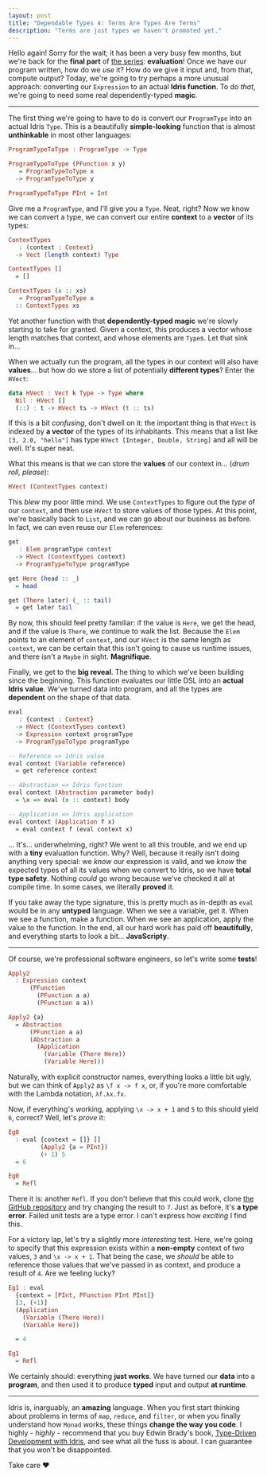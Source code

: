 ```yaml
---
layout: post
title: "Dependable Types 4: Terms Are Types Are Terms"
description: "Terms are just types we haven't promoted yet."
---
```


Hello again! Sorry for the wait; it has been a very busy few months, but we're
back for the **final part** of [the series](/dependable-types): **evaluation**!
Once we have our program written, how do we _use_ it? How do we give it input
and, from that, compute output? Today, we're going to try perhaps a more
unusual approach: converting our `Expression` to an actual **Idris function**.
To do _that_, we're going to need some real dependently-typed **magic**.

---

The first thing we're going to have to do is convert our `ProgramType` into an
actual Idris `Type`. This is a beautifully **simple-looking** function that is
almost **unthinkable** in most other languages:

```haskell
ProgramTypeToType : ProgramType -> Type

ProgramTypeToType (PFunction x y)
   = ProgramTypeToType x
  -> ProgramTypeToType y

ProgramTypeToType PInt = Int
```

Give me a `ProgramType`, and I'll give you a `Type`. Neat, right? Now we know
we can convert a type, we can convert our entire **context** to a **vector** of
its types:

```haskell
ContextTypes
   : (context : Context)
  -> Vect (length context) Type

ContextTypes []
  = []

ContextTypes (x :: xs)
   = ProgramTypeToType x
  :: ContextTypes xs
```

Yet another function with that **dependently-typed magic** we're slowly
starting to take for granted. Given a context, this produces a vector whose
length matches that context, and whose elements are `Type`s. Let that sink in...

When we actually run the program, all the types in our context will also have
**values**... but how do we store a list of potentially **different types**?
Enter the `HVect`:

```haskell
data HVect : Vect k Type -> Type where
  Nil : HVect []
  (::) : t -> HVect ts -> HVect (t :: ts)
```

If this is a bit _confusing_, don't dwell on it: the important thing is that
`HVect` is indexed by **a vector** of the types of its inhabitants. This means
that a list like `[3, 2.0, "hello"]` has type `HVect [Integer, Double, String]`
and all will be well. It's super neat.

What this means is that we can store the **values** of our context in... (_drum
roll, please_):

```haskell
HVect (ContextTypes context)
```

This *blew* my poor little mind. We use `ContextTypes` to figure out the _type_
of our `context`, and then use `HVect` to store values of those types. At this
point, we're basically back to `List`, and we can go about our business as
before. In fact, we can even reuse our `Elem` references:

```haskell
get
   : Elem programType context
  -> HVect (ContextTypes context)
  -> ProgramTypeToType programType

get Here (head :: _)
  = head

get (There later) (_ :: tail)
  = get later tail
```

By now, this should feel pretty familiar: if the value is `Here`, we get the
head, and if the value is `There`, we continue to walk the list. Because the
`Elem` points to an element of `context`, and our `HVect` is the same length as
`context`, we can be certain that this isn't going to cause us runtime issues,
and there isn't a `Maybe` in sight. **Magnifique**.

Finally, we get to the **big reveal**. The thing to which we've been building
since the beginning. This function evaluates our little DSL into an **actual
Idris value**. We've turned data into program, and all the types are
**dependent** on the shape of that data.

```haskell
eval
   : {context : Context}
  -> HVect (ContextTypes context)
  -> Expression context programType
  -> ProgramTypeToType programType

-- Reference => Idris value
eval context (Variable reference)
  = get reference context

-- Abstraction => Idris function
eval context (Abstraction parameter body)
  = \x => eval (x :: context) body

-- Application => Idris application
eval context (Application f x)
  = eval context f (eval context x)
```

... It's... underwhelming, right? We went to all this trouble, and we end up
with a **tiny** evaluation function. Why? Well, because it really isn't doing
anything very special: we _know_ our expression is valid, and we _know_ the
expected types of all its values when we convert to Idris, so we have **total
type safety**. Nothing _could_ go wrong because we've checked it all at compile
time. In some cases, we literally **proved** it.

If you take away the type signature, this is pretty much as in-depth as `eval`
would be in any **untyped** language. When we see a variable, get it. When we
see a function, make a function. When we see an application, apply the value to
the function. In the end, all our hard work has paid off **beautifully**, and
everything starts to look a bit... **JavaScripty**.

---

Of course, we're professional software engineers, so let's write some
**tests**!

```haskell
Apply2
  : Expression context
      (PFunction
        (PFunction a a)
        (PFunction a a))

Apply2 {a}
  = Abstraction
      (PFunction a a)
      (Abstraction a
        (Application
          (Variable (There Here))
          (Variable Here)))
```

Naturally, with explicit constructor names, everything looks a little bit ugly,
but we can think of `Apply2` as `\f x -> f x`, or, if you're more comfortable
with the Lambda notation, `λf.λx.fx`.

Now, if everything's working, applying `\x -> x + 1` and `5` to this should
yield `6`, correct? Well, let's *prove* it:

```haskell
Eg0
  : eval {context = []} []
         (Apply2 {a = PInt})
         (+ 1) 5
  = 6

Eg0
  = Refl
```

There it is: another `Refl`. If you don't believe that this could work, clone
[the GitHub repository](https://github.com/i-am-tom/LICK) and try changing the
result to `7`. Just as before, it's **a type error**. Failed unit tests are a
type error. I can't express how _exciting_ I find this.

For a victory lap, let's try a slightly more _interesting_ test. Here, we're
going to specify that this expression exists within a **non-empty** context of
two values, `3` and `\x -> x + 1`. That being the case, we _should_ be able to
reference those values that we've passed in as context, and produce a result of
`4`. Are we feeling lucky?

```haskell
Eg1 : eval
  {context = [PInt, PFunction PInt PInt]}
  [3, (+1)]
  (Application
    (Variable (There Here))
    (Variable Here))

  = 4

Eg1
  = Refl
```

We certainly should: everything **just works**. We have turned our **data**
into a **program**, and then used it to produce **typed** input and output **at
runtime**.

---

Idris is, inarguably, an **amazing** language. When you first start thinking
about problems in terms of `map`, `reduce`, and `filter`, or when you finally
understand how `Monad` works, these things **change the way you code**. I
highly - _highly_ - recommend that you buy Edwin Brady's book, [Type-Driven
Development with
Idris](https://www.manning.com/books/type-driven-development-with-idris), and
see what all the fuss is about. I can guarantee that you won't be disappointed.

Take care &hearts;
